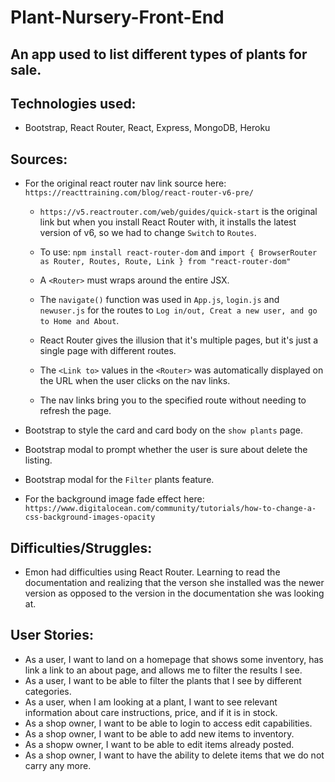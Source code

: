 # Plant-Nursery-Front-End
## An app used to list different types of plants for sale.


## Technologies used:

- Bootstrap, React Router, React, Express, MongoDB, Heroku

## Sources:

- For the original react router nav link source here: `https://reacttraining.com/blog/react-router-v6-pre/`

  - `https://v5.reactrouter.com/web/guides/quick-start` is the original link but when you install React Router with, it installs the latest version of v6, so we had to change `Switch` to `Routes`.

  - To use: `npm install react-router-dom` and `import { BrowserRouter as Router, Routes, Route, Link } from "react-router-dom"`

  - A `<Router>` must wraps around the entire JSX.

  - The `navigate()` function was used in `App.js`, `login.js` and `newuser.js` for the routes to `Log in/out, Creat a new user, and go to Home and About`.

  - React Router gives the illusion that it's multiple pages, but it's just a single page with different routes.

  - The `<Link to>` values in the `<Router>` was automatically displayed on the URL when the user clicks on the nav links.

  - The nav links bring you to the specified route without needing to refresh the page.


- Bootstrap to style the card and card body on the `show plants` page. 

- Bootstrap modal to prompt whether the user is sure about delete the listing. 

- Bootstrap modal for the `Filter` plants feature.

- For the background image fade effect here: `https://www.digitalocean.com/community/tutorials/how-to-change-a-css-background-images-opacity`


## Difficulties/Struggles:

- Emon had difficulties using React Router. Learning to read the documentation and realizing that the verson she installed was the newer version as opposed to the version in the documentation she was looking at.

## User Stories:
- As a user, I want to land on a homepage that shows some inventory, has link a link to an about page, and allows me to filter the results I see.
- As a user, I want to be able to filter the plants that I see by different categories.
- As a user, when I am looking at a plant, I want to see relevant information about care instructions, price, and if it is in stock.
- As a shop owner, I want to be able to login to access edit capabilities.
- As a shop owner, I want to be able to add new items to inventory.
- As a shopw owner, I want to be able to edit items already posted.
- As a shop owner, I want to have the ability to delete items that we do not carry any more.